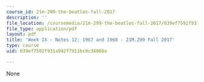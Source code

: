 ```yaml
---
course_id: 21m-299-the-beatles-fall-2017
description: ''
file_location: /coursemedia/21m-299-the-beatles-fall-2017/039ef7592f931a94277911bc8c38888a_MIT21M_299F17_Notes12.pdf
file_type: application/pdf
layout: pdf
title: 'Week IX - Notes 12: 1967 and 1968 - 21M.299 Fall 2017'
type: course
uid: 039ef7592f931a94277911bc8c38888a

---
```

None
